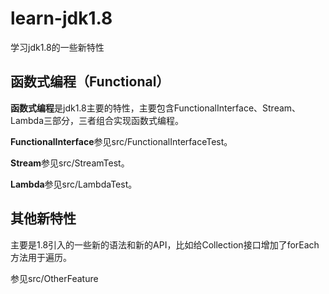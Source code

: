 # learn-jdk1.8
学习jdk1.8的一些新特性
## 函数式编程（Functional）
**函数式编程**是jdk1.8主要的特性，主要包含FunctionalInterface、Stream、Lambda三部分，三者组合实现函数式编程。

**FunctionalInterface**参见src/FunctionalInterfaceTest。

**Stream**参见src/StreamTest。

**Lambda**参见src/LambdaTest。

## 其他新特性
主要是1.8引入的一些新的语法和新的API，比如给Collection接口增加了forEach方法用于遍历。

参见src/OtherFeature
